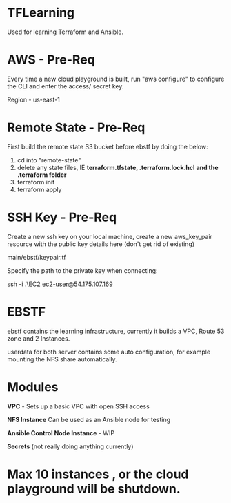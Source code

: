 # TFLearning
Used for learning Terraform and Ansible.

# AWS - Pre-Req
Every time a new cloud playground is built, run "aws configure" to configure the CLI and enter the access/ secret key.

Region - us-east-1

# Remote State - Pre-Req
First build the remote state S3 bucket before ebstf by doing the below:
1. cd into "remote-state"
2. delete any state files, IE **terraform.tfstate, .terraform.lock.hcl and the .terraform folder**
3. terraform init
4. terraform apply

# SSH Key - Pre-Req
Create a new ssh key on your local machine, create a new aws_key_pair resource with the public key details here (don't get rid of existing)

main/ebstf/keypair.tf

Specify the path to the private key when connecting:

ssh -i .\EC2 ec2-user@54.175.107.169

# EBSTF
ebstf contains the learning infrastructure, currently it builds a VPC, Route 53 zone and 2 Instances.

userdata for both server contains some auto configuration, for example mounting the NFS share automatically.

# Modules
**VPC** - Sets up a basic VPC with open SSH access

**NFS Instance** Can be used as an Ansible node for testing

**Ansible Control Node Instance** - WIP

**Secrets** (not really doing anything currently)

# Max 10 instances , or the cloud playground will be shutdown.
